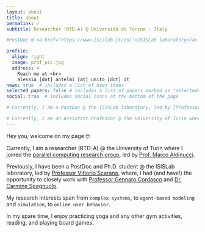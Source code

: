 ```yaml
---
layout: about
title: about
permalink: /
subtitle: Researcher (RTD-A) @ Università di Torino · Italy

#PostDoc @ <a href='https://www.isislab.it/en/'>ISISLab laboratory</a> · Università degli Studi di Salerno · Italy

profile:
  align: right
  image: prof_pic.jpg
  address: >
    Reach me at <br>
    alessia [dot] antelmi [at] unito [dot] it
news: true  # includes a list of news items
selected_papers: false # includes a list of papers marked as "selected={true}"
social: true  # includes social icons at the bottom of the page

# Currently, I am a PostDoc @ the ISISLab laboratory, led by [Professor Vittorio Scarano](https://docenti.unisa.it/001717/home). Here, I have the opportunity to closely work with [Professor Gennaro Cordasco](https://sites.google.com/site/cordasco/) and [Dr. Carmine Spagnuolo](https://spagnuolocarmine.github.io/). My research interests span from `complex systems`, to `agent-based modeling` and `simulation`, to `online user behavior`. 

# Currently, I am an Assistant Professor @ the University of Turin where I joined the [parallel computing research group](https://alpha.di.unito.it/), led by [Prof. Marco Aldinucci](https://alpha.di.unito.it/marco-aldinucci/). 
---
```


Hey you, welcome on my page 🤓

Currently, I am a researcher (RTD-A) @ the University of Turin where I joined the [parallel computing research group](https://alpha.di.unito.it/), led by [Prof. Marco Aldinucci](https://alpha.di.unito.it/marco-aldinucci/). 

Previously, I have been a PostDoc and Ph.D. student @ the ISISLab laboratory, led by [Professor Vittorio Scarano](https://docenti.unisa.it/001717/home), where, I had (and have!) the opportunity to closely work with [Professor Gennaro Cordasco](https://sites.google.com/site/cordasco/) and [Dr. Carmine Spagnuolo](https://spagnuolocarmine.github.io/).

My research interests span from `complex systems`, to `agent-based modeling` and `simulation`, to `online user behavior`. 

In my spare time, I enjoy practicing yoga and any other gym activities, reading, and playing board games.
